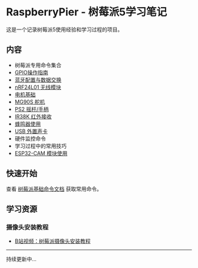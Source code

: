 
# RaspberryPier - 树莓派5学习笔记

这是一个记录树莓派5使用经验和学习过程的项目。

## 内容

- 树莓派专用命令集合
- [GPIO操作指南](./gpio.md)
- [蓝牙配置与数据交换](./bluetooth.md)
- [nRF24L01 无线模块](./nrf24l01.md)
- [电机基础](./motors.md)
- [MG90S 舵机](./servo.md)
- [PS2 摇杆/手柄](./ps2-joystick.md)
- [IR38K 红外接收](./irremote.md)
- [蜂鸣器使用](./buzzer.md)
- [USB 外置声卡](./usb-soundcard.md)
- 硬件监控命令
- 学习过程中的常用技巧
- [ESP32-CAM 模块使用](./esp32cam.md)

## 快速开始

查看 [树莓派基础命令文档](./commands.md) 获取常用命令。

## 学习资源

### 摄像头安装教程
- [B站视频：树莓派摄像头安装教程](https://www.bilibili.com/video/BV1eeSFYWE9t/?spm_id_from=333.337.search-card.all.click&vd_source=b29f67d267674ff50c9d4302cc22ab0e)

---

持续更新中... 

